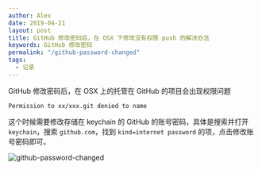 ```yaml
---
author: Alex
date: 2019-04-21
layout: post
title: GitHub 修改密码后，在 OSX 下修改没有权限 push 的解决办法
keywords: GitHub 修改密码
permalink: "/github-password-changed"
tags:
  - 记录
---
```


GitHub 修改密码后，在 OSX 上的托管在 GitHub 的项目会出现权限问题

```shell
Permission to xx/xxx.git denied to name
```

这个时候需要修改存储在 keychain 的 GitHub 的账号密码，具体是搜索并打开 `keychain`，搜索 `github.com`，找到 `kind=internet password` 的项，点击修改账号密码即可。

![github-password-changed](/assets/images/other/github-password-changed.jpg)